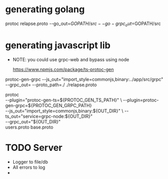 # generating golang

protoc relapse.proto --go_out=$GOPATH/src --go-grpc_out=$GOPATH/src

# generating javascript lib

- NOTE: you could use grpc-web and bypass using node

  https://www.npmjs.com/package/ts-protoc-gen

protoc-gen-grpc --js_out="import_style=commonjs,binary:../app/src/grpc" --grpc_out= --proto_path=./ ./relapse.proto

protoc \
 --plugin="protoc-gen-ts=${PROTOC_GEN_TS_PATH}" \
    --plugin=protoc-gen-grpc=${PROTOC_GEN_GRPC_PATH} \
 --js_out="import_style=commonjs,binary:${OUT_DIR}" \
    --ts_out="service=grpc-node:${OUT_DIR}" \
    --grpc_out="${OUT_DIR}" \
    users.proto base.proto

# TODO Server
- Logger to file/db
- All errors to log
- 
